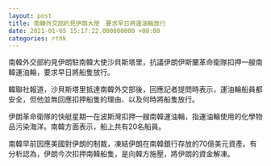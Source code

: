 ```yaml
---
layout: post
title: 南韓外交部約見伊朗大使　要求早日將運油輪放行
date: 2021-01-05 15:17:22.000000000 +08:00
categories: rthk
---
```


南韓外交部約見伊朗駐南韓大使沙貝斯塔里，抗議伊朗伊斯蘭革命衛隊扣押一艘南韓運油輪，要求早日將船隻放行。

韓聯社報道，沙貝斯塔里抵達南韓外交部後，回應記者提問時表示，運油輪船員都安全，但他並無回應扣押船隻的理由、以及何時將船隻放行。

伊朗革命衛隊的快艇星期一在波斯灣扣押一艘南韓運油輪，指運油輪使用的化學物品污染海洋。南韓方面表示，船上共有20名船員。

南韓早前因應美國對伊朗的制裁，凍結伊朗在南韓銀行存放的70億美元資產。有分析認為，伊朗今次扣押南韓船隻，是向韓方施壓，將伊朗的資金解凍。
